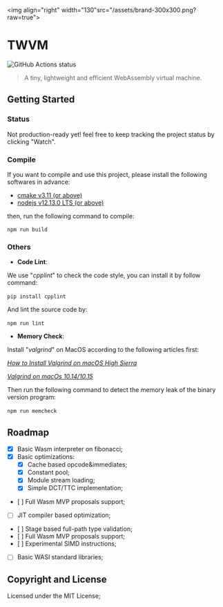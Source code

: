 <img align="right" width="130"src="/assets/brand-300x300.png?raw=true">

# TWVM

<img alt="GitHub Actions status" src="https://github.com/Becavalier/TWVM/workflows/Build CI/badge.svg">

> A tiny, lightweight and efficient WebAssembly virtual machine.

## Getting Started

### Status

Not production-ready yet! feel free to keep tracking the project status by clicking "Watch".

### Compile

If you want to compile and use this project, please install the following softwares in advance:

* [cmake v3.11 (or above)](https://cmake.org/install/)
* [nodejs v12.13.0 LTS (or above)](https://nodejs.org/en/download/)

then, run the following command to compile:

```
npm run build
```

### Others

* **Code Lint**:

We use "*cpplint*" to check the code style, you can install it by follow command:

`pip install cpplint`

And lint the source code by:

`npm run lint`

* **Memory Check**:

Install "*valgrind*" on MacOS according to the following articles first:

*[How to Install Valgrind on macOS High Sierra](https://www.gungorbudak.com/blog/2018/04/28/how-to-install-valgrind-on-macos-high-sierra/)*

*[Valgrind on macOs 10.14/10.15](https://github.com/sowson/valgrind)*


Then run the following command to detect the memory leak of the binary version program:

`npm run memcheck`

## Roadmap

- [x] Basic Wasm interpreter on fibonacci;
- [x] Basic optimizations:
  - [x] Cache based opcode&immediates;
  - [x] Constant pool;
  - [x] Module stream loading;
  - [x] Simple DCT/TTC implementation;
- [ ] Full Wasm MVP proposals support;
- [ ] JIT compiler based optimization;
- [ ] Stage based full-path type validation;
- [ ] Full Wasm MVP proposals support;
- [ ] Experimental SIMD instructions;
- [ ] Basic WASI standard libraries;


## Copyright and License

Licensed under the MIT License;
